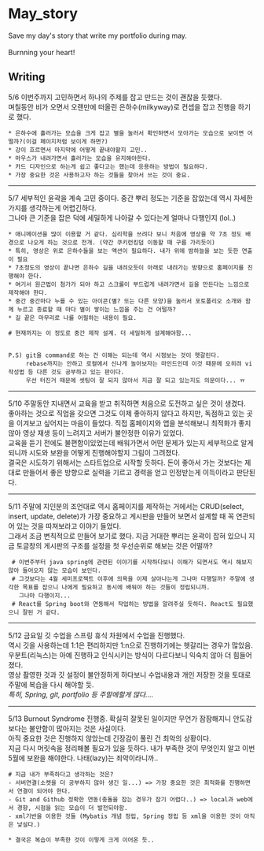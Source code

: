 # May_story
Save my day's story that write my portfolio during may.<br>\
Burnning your heart!

## Writing

5/6 이번주까지 고민하면서 하나의 주제를 잡고 만드는 것이 괜찮을 듯했다.<br>
    며칠동안 비가 오면서 오랜만에 떠올린 은하수(milkyway)로 컨셉을 잡고 진행을 하기로 했다.
    
    
    * 은하수에 흘러가는 모습을 크게 잡고 별을 눌러서 확인하면서 모아가는 모습으로 보이면 어떨까?(이걸 페이지처럼 보이게 하면?)
    * 강이 흐르면서 마지막에 어떻게 끝내야할지 고민..
    * 마우스가 내려가면서 흘러가는 모습을 유지해야한다.
    * 카드 디자인으로 하는게 쉽고 좋다고는 했는데 응용하는 방법이 필요하다.
    * 가장 중요한 것은 사용하고자 하는 것들을 찾아서 쓰는 것이 중요.
-----------------------------------------------------------------------------------------------------------------

5/7 세부적인 윤곽을 계속 고민 중이다. 중간 뿌리 정도는 기준을 잡았는데 역시 자세한 가지를 생각하는게 어렵긴하다.<br>
    그나마 큰 기준을 잡은 덕에 세밀하게 나아갈 수 있다는게 얼마나 다행인지 (lol..)
    
    * 애니메이션을 많이 이용할 거 같다. 심리학을 쓰려다 보니 처음에 영상을 약 7초 정도 배경으로 나오게 하는 것으로 전개. (약간 쿠키런킹덤 이동할 때 구름 가리듯이)
    * 특히, 영상은 위로 은하수들을 보는 액션이 필요하다. 내가 위에 밤하늘을 보는 듯한 연출이 필요
    * 7초정도의 영상이 끝나면 은하수 길을 내려오듯이 아래로 내려가는 방향으로 홈페이지를 진행해야 한다.
    * 여기서 원근법이 첨가가 되야 하고 스크롤이 부드럽게 내려가면서 길을 만든다는 느낌으로 제작해야 한다.
    * 중간 중간마다 누를 수 있는 아이콘(별? 또는 다른 모양)을 눌러서 포토폴리오 소개와 함께 누르고 종료할 때 마다 별이 쌓이는 느낌을 주는 건 어떨까?
    * 길 끝은 마무리로 나를 어필하는 내용이 필요.
    
    # 현재까지는 이 정도로 중간 제작 설계. 더 세밀하게 설계해야함...
    
    
    P.S) git을 command로 하는 건 이해는 되는데 역시 시점보는 것이 헷갈린다. 
         rebase까지는 안하고 로컬에서 신나게 놀아보자는 마인드인데 이것 때문에 오히려 vi 작성법 등 다른 것도 공부하고 있는 판이다. 
         우선 터진거 때문에 셋팅이 잘 되지 않아서 지금 잘 되고 있는지도 의문이다... ㅠ
     
--------------------------------------------------------------------------------------------------------------------

5/10 주말동안 지내면서 교육을 받고 취직하면 처음으로 도전하고 싶은 것이 생겼다. <br>
     좋아하는 것으로 직업을 갖으면 그것도 이제 좋아하지 않다고 하지만, 독점하고 있는 곳을 
     이겨보고 싶어지는 마음이 들었다. 직접 홈페이지와 앱을 분석해보니 최적화가 좋지 않아 영상 재생 등이 느려지고 서버가 불안정한 이유가 있었다. 
     <br>교육을 듣기 전에도 불편함이있었는데 배워가면서 어떤 문제가 있는지 세부적으로 알게 되니까 시도와 보완을 어떻게 진행해야할지 그림이 그려졌다. 
     <br>결국은 시도하기 위해서는 스타트업으로 시작할 듯하다. 돈이 좋아서 가는 것보다는 제대로 만들어서 좋은 방향으로 실력을 기르고 경력을 얻고 인정받는게 이득이라고 판단된다.
     
---------------------------------------------------------------------------------------------------------------------

5/11 주말에 지인분의 조언대로 역시 홈페이지를 제작하는 거에서는 CRUD(select, insert, update, delete)가 가장 중요하고 게시판을 만들어 보면서 설계할 때 꼭 연관되어 있는
     것을 따져보라고 이야기 들었다. 
     <br>그래서 조금 변칙적으로 만들어 보기로 했다. 지금 거대한 뿌리는 윤곽이 잡혀 있으니 지금 토글창의 게시판의 구조를 설정을 첫 우선순위로 해보는 것은 어떨까?
     
     # 이번주부터 java spring에 관련된 이야기를 시작하다보니 이해가 되면서도 역시 해보지 않아 들어오지 않는 모습이 보인다. 
     # 그것보다는 4월 세미프로젝트 이후에 의욕을 이제 살아나는게 그나마 다행일까? 주말에 생각한 목표를 잡으니 나에게 필요하고 동시에 배워야 하는 것들이 정립되니까.
       그나마 다행이지...
     # React를 Spring boot와 연동해서 작업하는 방법을 알려주실 듯하다. React도 필요했으니 잘된 거 같다.

---------------------------------------------------------------------------------------------------------------------------

5/12 금요일 깃 수업을 스프링 휴식 차원에서 수업을 진행했다. 
     <br>역시 깃을 사용하는데 1:1은 편리하지만 1:n으로 진행하기에는 헷갈리는 경우가 많았음. 우분트(리눅스)는 아예 진행하고 인식시키는 방식이 다르다보니 익숙치 않아 더 힘들어졌다. 
     <br>영상 촬영한 것과 깃 설정이 불안정하게 하다보니 수업내용과 개인 저장한 것을 토대로 주말에 복습을 다시 해야할 듯. 
     <br>*특히, Spring, git, portfolio 등 주말에할게 많다....*
     
---------------------------------------------------------------------------------------------------------------------------

5/13 Burnout Syndrome 진행중. 확실히 잘못된 일이지만 무언가 잠잠해지니 안도감보다는 불안함이 많아지는 것은 사실이다. 
     <br>아직 중요한 것은 진행하지 않았는데 긴장감이 풀린 건 최악의 상황이다. 
     <br>지금 다시 머릿속을 정리해볼 필요가 있을 듯하다. 내가 부족한 것이 무엇인지 알고 이번 5월에 보완을 해야한다. 나태(lazy)는 죄악이라니까.. 

    # 지금 내가 부족하다고 생각하는 것은?
    - 서버연결(소켓을 더 공부하지 않아 생긴 일...) => 가장 중요한 것은 최적화를 진행하면서 연결이 되어야 한다.
    - Git and Github 정확한 연동(충돌을 잡는 경우가 잡기 어렵다..) => local과 web에서 경향, 시점을 읽는 모습이 더 발전되야함.
    - xml기반을 이용한 것들 (Mybatis 개념 정립, Spring 정립 등 xml을 이용한 것이 아직은 낯설다.)

    * 결국은 복습이 부족한 것이 이렇게 크게 이어온 듯..

